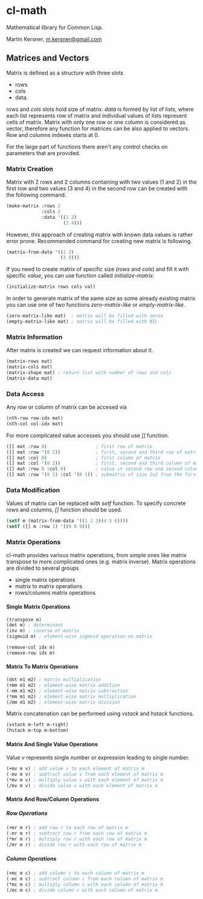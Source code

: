 # cl-math

Mathematical library for Common Lisp.

Martin Kersner, m.kersner@gmail.com

## Matrices and Vectors
Matrix is defined as a structure with three slots
* rows
* cols
* data.

*rows* and *cols* slots hold size of matrix. *data* is formed by list of lists, where each list represents row of matrix and individual values of lists represent cells of matrix. Matrix with only one row or one column is considered as vector, therefore any function for matrices can be also applied to vectors. Row and columns indexes starts at 0.

For the large part of functions there aren't any control checks on parameters that are provided.

### Matrix Creation
Matrix with 2 rows and 2 columns containing with two values (1 and 2) in the first row and two values (3 and 4) in the second row can be created with the following command.

```lisp
(make-matrix :rows 2
             :cols 2
             :data '((1 2)
                     (3 4)))
```

However, this approach of creating matrix with known data values is rather error prone. Recommended command for creating new matrix is following.

```lisp
(matrix-from-data '((1 2)
                    (3 4)))
```

If you need to create matrix of specific size (*rows* and *cols*) and fill it with specific *value*, you can use function called *initialize-matrix*.
```lisp
(initialize-matrix rows cols val)
```

In order to generate matrix of the same size as some already existing matrix you can use one of two functions *zero-matrix-like* or *empty-matrix-like*. 
```lisp
(zero-matrix-like mat)  ; matrix will be filled with zeros
(empty-matrix-like mat) ; matrix will be filled with NIL
```

### Matrix Information
After matrix is created we can request information about it.

```lisp
(matrix-rows mat)
(matrix-cols mat)
(matrix-shape mat) ; return list with number of rows and cols
(matrix-data mat)
```

### Data Access
Any row or column of matrix can be accesed via
```lisp
(nth-row row-idx mat)
(nth-col col-idx mat)
```

For more complicated value accesses you should use *[]* function.
```lisp
([] mat :row 0)                  ; first row of matrix
([] mat :row '(0 2))             ; first, second and third row of matrix
([] mat :col 0)                  ; first column of matrix
([] mat :col '(0 2))             ; first, second and third column of matrix
([] mat :row 0 :col 0)           ; value in second row and second column
([] mat :row '(0 1) :col '(0 1)) ; submatrix of size 2x2 from the first two rows and columns
```

### Data Modification
Values of matrix can be replaced with *setf* function. To specify concrete rows and columns, *[]* function should be used.
```lisp
(setf m (matrix-from-data '((1 2 3)(4 5 6))))
(setf ([] m :row 1) '((9 9 9)))
```

### Matrix Operations
cl-math provides various matrix operations, from simple ones like matrix transpose to more complicated ones (e.g. matrix inverse). Matrix operations are divided to several groups

* single matrix operations
* matrix to matrix operations
* rows/columns matrix operations

#### Single Matrix Operations
```lisp
(transpose m)
(det m) ; determinant
(inv m) ; inverse of matrix
(sigmoid m) ; element-wise sigmoid operation on matrix
```

```lisp
(remove-col idx m)
(remove-row idx m)
```

#### Matrix To Matrix Operations
```lisp
(dot m1 m2) ; matrix multiplication
(+mm m1 m2) ; element-wise matrix addition
(-mm m1 m2) ; element-wise matrix subtraction
(*mm m1 m2) ; element-wise matrix multiplication
(/mm m1 m2) ; element-wise matrix division
```

Matrix concatenation can be performed using *vstack* and *hstack* functions.
```lisp
(vstack m-left m-right)
(hstack m-top m-bottom)
```

#### Matrix And Single Value Operations
Value *v* represents single number or expression leading to single number.

```lisp
(+mv m v) ; add value v to each element of matrix m
(-mv m v) ; subtract value v from each element of matrix m
(*mv m v) ; multiply value v with each element of matrix m
(/mv m v) ; divide value v with each element of matrix m
```

#### Matrix And Row/Column Operations
##### Row Operations
```lisp
(+mr m r) ; add row r to each row of matrix m
(-mr m r) ; subtract row r from each row of matrix m
(*mr m r) ; multiply row r with each row of matrix m
(/mr m r) ; divide row r with each row of matrix m
```

##### Column Operations
```lisp
(+mc m c) ; add column c to each column of matrix m
(-mc m c) ; subtract column c from each column of matrix m
(*mc m c) ; multiply column c with each column of matrix m
(/mc m c) ; divide column c with each column of matrix m
```
